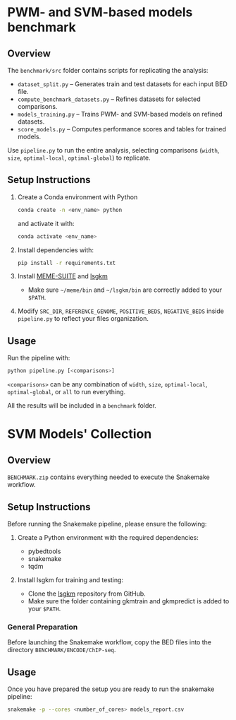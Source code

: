 # PWM- and SVM-based models benchmark

## Overview
The `benchmark/src` folder contains scripts for replicating the analysis:  
- `dataset_split.py` – Generates train and test datasets for each input BED file.  
- `compute_benchmark_datasets.py` – Refines datasets for selected comparisons.  
- `models_training.py` – Trains PWM- and SVM-based models on refined datasets.  
- `score_models.py` – Computes performance scores and tables for trained models.  

Use `pipeline.py` to run the entire analysis, selecting comparisons (`width`, `size`, `optimal-local`, `optimal-global`) to replicate.

## Setup Instructions
1. Create a Conda environment with Python
   ```bash
   conda create -n <env_name> python
   ```
   and activate it with:
   ```bash
   conda activate <env_name>
   ```
2. Install dependencies with:  
   ```bash
   pip install -r requirements.txt
   ```
   
3. Install [MEME-SUITE](https://meme-suite.org/meme/doc/install.html?man_type=web) and [lsgkm](https://github.com/Dongwon-Lee/lsgkm)
   - Make sure `~/meme/bin` and `~/lsgkm/bin` are correctly added to your `$PATH`.

4. Modify `SRC_DIR`, `REFERENCE_GENOME`, `POSITIVE_BEDS`, `NEGATIVE_BEDS` inside `pipeline.py` to reflect your files organization.

## Usage
Run the pipeline with:

```bash
python pipeline.py [<comparisons>]
```
`<comparisons>` can be any combination of `width`, `size`, `optimal-local`, `optimal-global`, or `all` to run everything.

All the results will be included in a `benchmark` folder.

# SVM Models' Collection

## Overview
`BENCHMARK.zip` contains everything needed to execute the Snakemake workflow.

## Setup Instructions
Before running the Snakemake pipeline, please ensure the following:

1. Create a Python environment with the required dependencies:
   - pybedtools
   - snakemake
   - tqdm

2. Install lsgkm for training and testing:
   - Clone the [lsgkm](https://github.com/Dongwon-Lee/lsgkm) repository from GitHub.
   - Make sure the folder containing gkmtrain and gkmpredict is added to your `$PATH`.

### General Preparation
Before launching the Snakemake workflow, copy the BED files into the directory `BENCHMARK/ENCODE/ChIP-seq`.

## Usage
Once you have prepared the setup you are ready to run the snakemake pipeline:
```bash
snakemake -p --cores <number_of_cores> models_report.csv
